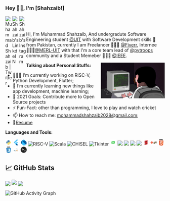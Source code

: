 ### Hey 👋🏽, I'm [Shahzaib!]

<a href="https://https://twitter.com/shahzaib2028">
  <img align="left" alt="Muhammad Shahzaib | Twitter" width="22px" src="https://cdn.jsdelivr.net/npm/simple-icons@v3/icons/twitter.svg" />
</a>
<a href="https://www.linkedin.com/in/mohammad-shahzaib-8325b3178/">
  <img align="left" alt="Shahzaib's LinkdeIN" width="22px" src="https://cdn.jsdelivr.net/npm/simple-icons@v3/icons/linkedin.svg" />
</a>
<a href="https://www.instagram.com/mohammad_shahzaib2028/">
  <img align="left" alt="Shahzaib's Instagram" width="22px" src="https://cdn.jsdelivr.net/npm/simple-icons@v3/icons/instagram.svg" />
</a>

<br />
<br />

Hi, I'm Muhammad Shahzaib, And undergradute Software Engineering student [@UIT](https://www.uit.edu/) with Software Development skills 🚀 from Pakistan, currently I am Freelancer 👨🏽‍💻 [@Fiverr](https://www.fiverr.com/shahid2028), Internee 👨🏽‍💼[@MERL-UIT](https://github.com/merledu) with that I'm a core team lead of [@pytroops](https://www.youtube.com/pytroops) community and a Student Memeber 🙍🏽‍♂️ [@IEEE](https://www.ieee.org/).

 <img width="40%" src="image/programming.gif" align="right" />
  
**Talking about Personal Stuffs:**

- 👨🏽‍💻 I’m currently working on RISC-V, Python Development, Flutter;
- 🌱 I’m currently learning new things like app development, machine learning;
- 💬 2021 Goals: Contribute more to Open Source projects
- ⚡️ Fun-Fact: other than programming, I love to play and watch cricket
- 📫 How to reach me: mohammadshahzaib2028@gmail.com;
- 📝[Resume](https://www.linkedin.com/in/mohammad-shahzaib-8325b3178/detail/overlay-view/urn:li:fsd_profileTreasuryMedia:(ACoAACoXT-YBjv-myrll_cTQf0kWXXha7QG1KLg,1603295670671)/)


**Languages and Tools:**  

<code><img height="20" src="https://raw.githubusercontent.com/github/explore/80688e429a7d4ef2fca1e82350fe8e3517d3494d/topics/python/python.png"></code>
<code><img height="20" src="https://raw.githubusercontent.com/github/explore/80688e429a7d4ef2fca1e82350fe8e3517d3494d/topics/flutter/flutter.png"></code>
<code><img height="20" src="https://raw.githubusercontent.com/github/explore/80688e429a7d4ef2fca1e82350fe8e3517d3494d/topics/dart/dart.png"></code>
![RISC-V](https://img.shields.io/badge/RISCV-011E41?style=flat-square&logo=RISCV&logoColor=white)
![Scala](https://img.shields.io/badge/Scala-DE3423?style=flat-square&logo=Scala&logoColor=white)
![CHISEL](https://img.shields.io/badge/CHISEL-011E41?style=flat-square&logo=CHISEL&logoColor=white)
![Tkinter](https://img.shields.io/badge/Tkinter-3859a3?style=flat-square&logo=Tkinter&logoColor=white)
<code><img height="20" src="https://raw.githubusercontent.com/github/explore/80688e429a7d4ef2fca1e82350fe8e3517d3494d/topics/qt/qt.png"></code>
<code><img height="20" src="https://pandas.pydata.org/static/img/pandas_secondary.svg"></code>
<code><img height="20" src="https://matplotlib.org/_static/logo2_compressed.svg"></code>
<code><img height="20" src="https://upload.wikimedia.org/wikipedia/commons/thumb/d/d5/Selenium_Logo.png/861px-Selenium_Logo.png"></code>
<code><img height="20" src="https://riscv.org/wp-content/uploads/2019/03/Tall-Logo.jpg"></code>
<code><img height="20" src="https://raw.githubusercontent.com/github/explore/80688e429a7d4ef2fca1e82350fe8e3517d3494d/topics/scala/scala.png"></code>
<code><img height="20" src="https://raw.githubusercontent.com/github/explore/80688e429a7d4ef2fca1e82350fe8e3517d3494d/topics/git/git.png"></code>
<code><img height="20" src="https://raw.githubusercontent.com/github/explore/80688e429a7d4ef2fca1e82350fe8e3517d3494d/topics/html/html.png"></code>
<code><img height="20" src="https://raw.githubusercontent.com/github/explore/5c058a388828bb5fde0bcafd4bc867b5bb3f26f3/topics/css/css.png"></code>
<code><img height="20" src="https://raw.githubusercontent.com/github/explore/80688e429a7d4ef2fca1e82350fe8e3517d3494d/topics/mysql/mysql.png"></code>
<code><img height="20" src="https://raw.githubusercontent.com/github/explore/80688e429a7d4ef2fca1e82350fe8e3517d3494d/topics/terminal/terminal.png"></code>


## &#x1f4c8; GitHub Stats

<img align="center" src="https://github-readme-stats.vercel.app/api?username=shahzaib2028&count_private=true&show_icons=true&theme=radical&&include_all_commits=true" width=60% />

<img src="https://github-readme-stats.vercel.app/api/top-langs/?username=shahzaib2028&count_private=true&theme=radical" width="40%">
<img align="center" src="https://github-readme-streak-stats.herokuapp.com/?user=shahzaib2028&theme=radical"  width=60% />

![GitHub Activity Graph](https://activity-graph.herokuapp.com/graph?username=shahzaib2028&bg_color=000000&color=4fff67&line=4fff67&point=ffffff&area=true&hide_border=true)  

